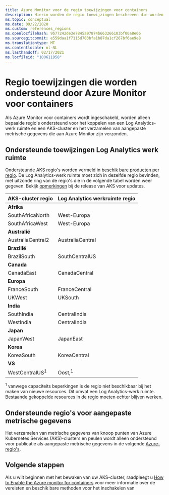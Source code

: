 ```yaml
---
title: Azure Monitor voor de regio toewijzingen voor containers
description: Hierin worden de regio toewijzingen beschreven die worden ondersteund tussen Azure Monitor voor containers, Log Analytics werk ruimte en aangepaste metrische gegevens.
ms.topic: conceptual
ms.date: 09/22/2020
ms.custom: references_regions
ms.openlocfilehash: 9b77242de3e7845a97874b663266103bf00a8e66
ms.sourcegitcommit: e559daa1f7115d703bfa1b87da1cf267bf6ae9e8
ms.translationtype: MT
ms.contentlocale: nl-NL
ms.lasthandoff: 02/17/2021
ms.locfileid: "100611958"
---
```

# <a name="region-mappings-supported-by-azure-monitor-for-containers"></a>Regio toewijzingen die worden ondersteund door Azure Monitor voor containers

 Als Azure Monitor voor containers wordt ingeschakeld, worden alleen bepaalde regio's ondersteund voor het koppelen van een Log Analytics-werk ruimte en een AKS-cluster en het verzamelen van aangepaste metrische gegevens die aan Azure Monitor zijn verzonden.

## <a name="log-analytics-workspace-supported-mappings"></a>Ondersteunde toewijzingen Log Analytics werk ruimte

Ondersteunde AKS regio's worden vermeld in [beschik bare producten per regio](https://azure.microsoft.com/global-infrastructure/services/?products=kubernetes-service). De Log Analytics-werk ruimte moet zich in dezelfde regio bevinden, met uitzonde ring van de regio's die in de volgende tabel worden weer gegeven. Bekijk [opmerkingen](https://github.com/Azure/AKS/releases) bij de release van AKS voor updates.


|**AKS-cluster regio** | **Log Analytics werkruimte regio** |
|-----------------------|------------------------------------|
|**Afrika** | |
|SouthAfricaNorth |West-Europa |
|SouthAfricaWest |West-Europa |
|**Australië** | |
|AustraliaCentral2 |AustraliaCentral |
|**Brazilië** | |
|BrazilSouth | SouthCentralUS |
|**Canada** ||
|CanadaEast |CanadaCentral |
|**Europa** | |
|FranceSouth |FranceCentral |
|UKWest |UKSouth |
|**India** | |
|SouthIndia |CentralIndia |
|WestIndia |CentralIndia |
|**Japan** | |
|JapanWest |JapanEast |
|**Korea** | |
|KoreaSouth |KoreaCentral |
|**VS** | |
|WestCentralUS<sup>1</sup>|Oost,<sup>1</sup>|


<sup>1</sup> vanwege capaciteits beperkingen is de regio niet beschikbaar bij het maken van nieuwe resources. Dit omvat een Log Analytics-werk ruimte. Bestaande gekoppelde resources in de regio moeten echter blijven werken.

## <a name="custom-metrics-supported-regions"></a>Ondersteunde regio's voor aangepaste metrische gegevens

Het verzamelen van metrische gegevens van knoop punten van Azure Kubernetes Services (AKS)-clusters en peulen wordt alleen ondersteund voor publicatie als aangepaste metrische gegevens in de volgende [Azure-regio's](../essentials/metrics-custom-overview.md#supported-regions).

## <a name="next-steps"></a>Volgende stappen

Als u wilt beginnen met het bewaken van uw AKS-cluster, raadpleegt u [How to Enable the Azure monitor for containers](container-insights-onboard.md) voor meer informatie over de vereisten en beschik bare methoden voor het inschakelen van  
